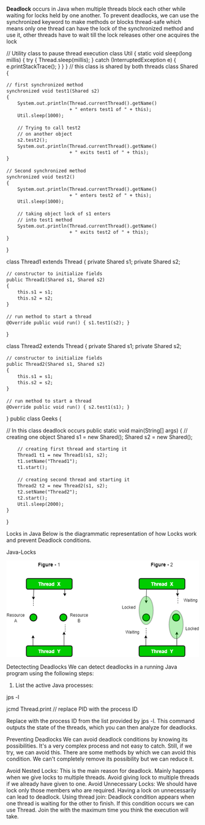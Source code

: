 **Deadlock** occurs in Java when multiple threads block each other while waiting for locks held by one another. To prevent deadlocks, we can use the synchronized keyword to make methods or blocks thread-safe which means only one thread can have the lock of the synchronized method and use it, other threads have to wait till the lock releases other one acquires the lock


// Utility class to pause thread execution
class Util { 
    static void sleep(long millis)
    {
        try {
            Thread.sleep(millis);
        }
        catch (InterruptedException e) {
            e.printStackTrace();
        }
    }
}
// this class is shared by both threads
class Shared {
  
    // first synchronized method
    synchronized void test1(Shared s2)
    {
        System.out.println(Thread.currentThread().getName()
                           + " enters test1 of " + this);
        Util.sleep(1000);
      
        // Trying to call test2 
        // on another object
        s2.test2();
        System.out.println(Thread.currentThread().getName()
                           + " exits test1 of " + this);
    }
  
    // Second synchronized method
    synchronized void test2()
    {
        System.out.println(Thread.currentThread().getName()
                           + " enters test2 of " + this);
        Util.sleep(1000);
      
        // taking object lock of s1 enters
        // into test1 method
        System.out.println(Thread.currentThread().getName()
                           + " exits test2 of " + this);
    }
}

class Thread1 extends Thread {
    private Shared s1;
    private Shared s2;
  
    // constructor to initialize fields
    public Thread1(Shared s1, Shared s2)
    {
        this.s1 = s1;
        this.s2 = s2;
    }
  
    // run method to start a thread
    @Override public void run() { s1.test1(s2); }
}

class Thread2 extends Thread {
    private Shared s1;
    private Shared s2;
  
    // constructor to initialize fields
    public Thread2(Shared s1, Shared s2)
    {
        this.s1 = s1;
        this.s2 = s2;
    }
  
    // run method to start a thread
    @Override public void run() { s2.test1(s1); }
}
public class Geeks {
  
  // In this class deadlock occurs
    public static void main(String[] args)
    {
        // creating one object
        Shared s1 = new Shared();
        Shared s2 = new Shared();
      
        // creating first thread and starting it
        Thread1 t1 = new Thread1(s1, s2);
        t1.setName("Thread1");
        t1.start();
      
        // creating second thread and starting it
        Thread2 t2 = new Thread2(s1, s2);
        t2.setName("Thread2");
        t2.start();
        Util.sleep(2000);
    }
}



Locks in Java
Below is the diagrammatic representation of how Locks work and prevent Deadlock conditions.

Java-Locks


![alt text](image.png)



Detectecting Deadlocks
We can detect deadlocks in a running Java program using the following steps:

1. List the active Java processes:

jps -l


jcmd <PID> Thread.print          // replace PID with the process ID 

Replace <PID> with the process ID from the list provided by jps -l. This command outputs the state of the threads, which you can then analyze for deadlocks.



Preventing Deadlocks
We can avoid deadlock conditions by knowing its possibilities. It's a very complex process and not easy to catch. Still, if we try, we can avoid this. There are some methods by which we can avoid this condition. We can't completely remove its possibility but we can reduce it.

Avoid Nested Locks: This is the main reason for deadlock. Mainly happens when we give locks to multiple threads. Avoid giving lock to multiple threads if we already have given to one.
Avoid Unnecessary Locks: We should have lock only those members who are required. Having a lock on unnecessarily can lead to deadlock.
Using thread join: Deadlock condition appears when one thread is waiting for the other to finish. If this condition occurs we can use Thread. Join the with the maximum time you think the execution will take.